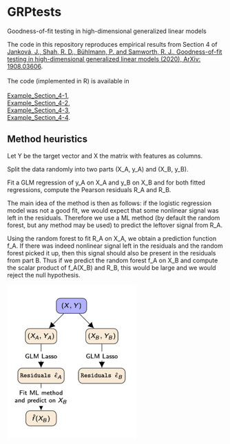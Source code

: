 # GRPtests
Goodness-of-fit testing in high-dimensional generalized linear models

The code in this repository reproduces empirical results from Section 4 of [Janková, J., Shah, R. D., Bühlmann, P. and Samworth, R. J., Goodness-of-fit testing in high-dimensional generalized linear models (2020), ArXiv: 1908.03606](https://arxiv.org/abs/1908.03606).<br/><br/>
The code (implemented in R) is available in <br/><br/>
[Example_Section_4-1](https://github.com/jankova/GRPtests/blob/master/Example_Section_4-1.R),<br/>
[Example_Section_4-2](https://github.com/jankova/GRPtests/blob/master/Example_Section_4-1.R),<br/>
[Example_Section_4-3](https://github.com/jankova/GRPtests/blob/master/Example_Section_4-1.R),<br/>
[Example_Section_4-4](https://github.com/jankova/GRPtests/blob/master/Example_Section_4-1.R).<br/>

## Method heuristics
Let Y be the target vector and X the matrix with features as columns. 

Split the data randomly into two parts (X_A, y_A) and (X_B, y_B). 

Fit a GLM regression of y_A on X_A and y_B on X_B and for both fitted regressions, compute the Pearson residuals
R_A and R_B.

The main idea of the method is then as follows: if the logistic regression model was not a good fit, we would expect that some nonlinear signal was left in
the residuals.
Therefore we use a ML method (by default the random forest, but any method may be used) to predict the leftover signal from R_A.

Using the random forest to fit R_A on X_A, we obtain a prediction function f_A. 
If there was indeed nonlinear signal left in the residuals and the random forest picked it up,
then this signal should also be present in the residuals from part B. 
Thus if we predict the random forest f_A on X_B and compute the scalar product of f_A(X_B) and R_B, this would be large and we would reject the null hypothesis.


<img src="grpimage.jpg" alt="methodology_diagram" width="300"/>

